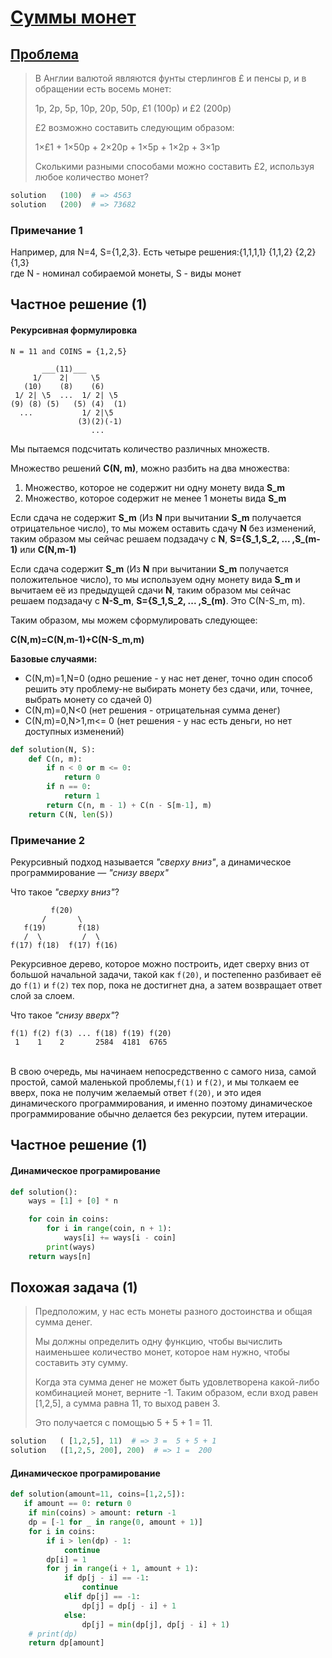 # [Суммы монет](TODO)

## [Проблема](https://euler.jakumo.org/problems/view/31.html)

> В Англии валютой являются фунты стерлингов £ и пенсы p, и в обращении есть восемь монет:
>
>1p, 2p, 5p, 10p, 20p, 50p, £1 (100p) и £2 (200p)
>
>£2 возможно составить следующим образом:
>
>1×£1 + 1×50p + 2×20p + 1×5p + 1×2p + 3×1p
>
>Сколькими разными способами можно составить £2, используя любое количество монет?


``` python
solution   (100)  # => 4563
solution   (200)  # => 73682
```

### Примечание 1

Например, для N=4, S={1,2,3}. Есть четыре решения:{1,1,1,1} {1,1,2} {2,2} {1,3}
<br>где N - номинал собираемой монеты, S - виды монет

## Частное решение (1)

#### Рекурсивная формулировка

```  
N = 11 and COINS = {1,2,5}

       ___(11)___
     1/    2|     \5
   (10)    (8)    (6)
 1/ 2| \5  ...  1/ 2| \5
(9) (8) (5)   (5) (4)  (1)
  ...           1/ 2|\5
               (3)(2)(-1)
                  ...
```             

Мы пытаемся подсчитать количество различных множеств.

Множество решений **C(N, m)**, можно разбить на два множества:

1. Множество, которое не содержит ни одну монету вида **S_m**
2. Множество, которое содержит не менее 1 монеты вида **S_m**

Если сдача не содержит **S_m** (Из **N** при вычитании **S_m** получается отрицательное число), то мы можем оставить сдачу **N** без изменений,  таким образом мы сейчас решаем подзадачу c  **N**, **S={S_1,S_2, ... ,S_(m-1)** или **C(N,m-1)**

Если сдача содержит **S_m**  (Из **N** при вычитании **S_m** получается положительное число), то мы используем одну монету вида **S_m** и вычитаем её из предыдущей сдачи **N**,
 таким образом мы сейчас решаем подзадачу c  **N-S_m**, **S={S_1,S_2, ... ,S_(m)**. Это C(N-S_m, m).

Таким образом, мы можем сформулировать следующее:

**C(N,m)=C(N,m-1)+C(N-S_m,m)**

__Базовые случаями:__

- C(N,m)=1,N=0 (одно решение - у нас нет денег, точно один способ решить эту проблему-не выбирать монету без сдачи, или, точнее, выбрать монету со сдачей 0)
- C(N,m)=0,N<0 (нет решения - отрицательная сумма денег)
- C(N,m)=0,N>1,m<= 0 (нет решения - у нас есть деньги, но нет доступных изменений)

```python
def solution(N, S):
    def C(n, m):
        if n < 0 or m <= 0:
            return 0
        if n == 0:
            return 1
        return C(n, m - 1) + C(n - S[m-1], m)
    return C(N, len(S))
```

### Примечание 2

Рекурсивный подход называется *"сверху вниз"*, а динамическое программирование — *"снизу вверх"*

Что такое  *"сверху вниз"*? 
<br>
```
         f(20)
       /       \
   f(19)       f(18)
   /  \         /  \
f(17) f(18)  f(17) f(16)
```
Рекурсивное дерево, которое можно построить, идет сверху вниз от большой начальной задачи, такой как `f(20)`, 
и постепенно разбивает её до `f(1)` и `f(2)` тех пор, пока не достигнет дна, а затем возвращает ответ слой за слоем.

Что такое *"снизу вверх"*? 
```
f(1) f(2) f(3) ... f(18) f(19) f(20)
 1    1    2       2584  4181  6765
```
<br>В свою очередь, мы начинаем непосредственно с самого низа, самой простой, самой маленькой проблемы,`f(1)` и `f(2)`,
и мы толкаем ее вверх, пока не получим желаемый ответ `f(20)`, и это идея динамического программирования, 
и именно поэтому динамическое программирование обычно делается без рекурсии, путем итерации.

## Частное решение (1)

#### Динамическое програмирование

```python
def solution():
    ways = [1] + [0] * n

    for coin in coins:
        for i in range(coin, n + 1):
            ways[i] += ways[i - coin]
        print(ways)
    return ways[n]
```

## Похожая задача (1)

> Предположим, у нас есть монеты разного достоинства и общая сумма денег.
>
> Мы должны определить одну функцию, чтобы вычислить наименьшее количество монет, которое нам нужно, чтобы составить эту сумму.
>
> Когда эта сумма денег не может быть удовлетворена какой-либо комбинацией монет, верните -1.
> Таким образом, если вход равен [1,2,5], а сумма равна 11, то выход равен 3.
>
> Это получается с помощью 5 + 5 + 1 = 11.
>

``` python
solution   ( [1,2,5], 11)  # => 3 =  5 + 5 + 1 
solution   ([1,2,5, 200], 200)  # => 1 =  200
```

#### Динамическое програмирование

```python
def solution(amount=11, coins=[1,2,5]):
   if amount == 0: return 0
    if min(coins) > amount: return -1
    dp = [-1 for _ in range(0, amount + 1)]
    for i in coins:
        if i > len(dp) - 1:
            continue
        dp[i] = 1
        for j in range(i + 1, amount + 1):
            if dp[j - i] == -1:
                continue
            elif dp[j] == -1:
                dp[j] = dp[j - i] + 1
            else:
                dp[j] = min(dp[j], dp[j - i] + 1)
    # print(dp)
    return dp[amount]
```
